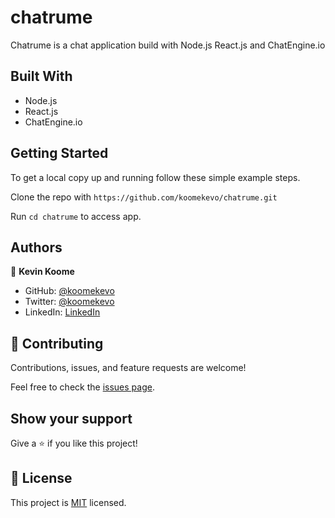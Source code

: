 # chatrume

Chatrume is a chat application build with Node.js React.js and ChatEngine.io 

## Built With

- Node.js
- React.js
- ChatEngine.io
 
## Getting Started

To get a local copy up and running follow these simple example steps.

Clone the repo with `https://github.com/koomekevo/chatrume.git`

Run `cd chatrume` to access app.

## Authors

👤 **Kevin Koome**

- GitHub: [@koomekevo](https://github.com/koomekevo)
- Twitter: [@koomekevo](https://twitter.com/koomekevo)
- LinkedIn: [LinkedIn](https://ke.linkedin.com/in/kevin-koome-aab84186)

## 🤝 Contributing

Contributions, issues, and feature requests are welcome!

Feel free to check the [issues page](../../issues/).

## Show your support

Give a ⭐️ if you like this project!

## 📝 License

This project is [MIT](./MIT.md) licensed.